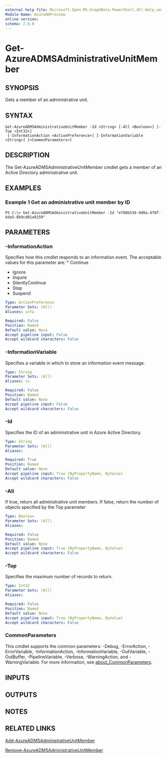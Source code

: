 ```yaml
---
external help file: Microsoft.Open.MS.GraphBeta.PowerShell.dll-Help.xml
Module Name: AzureADPreview
online version:
schema: 2.0.0
---
```


# Get-AzureADMSAdministrativeUnitMember

## SYNOPSIS
Gets a member of an administrative unit.

## SYNTAX

```
Get-AzureADMSAdministrativeUnitMember -Id <String> [-All <Boolean>] [-Top <Int32>]
 [-InformationAction <ActionPreference>] [-InformationVariable <String>] [<CommonParameters>]
```

## DESCRIPTION
The Get-AzureADMSAdministrativeUnitMember cmdlet gets a member of an Active Directory administrative unit.

## EXAMPLES

### Example 1 Get an administrative unit member by ID
```
PS C:\> Get-AzureADMSAdministrativeUnitMember -Id "ef08b536-9d0a-4f8f-bda5-8b9cd01a9159"
```

## PARAMETERS

### -InformationAction
Specifies how this cmdlet responds to an information event.
The acceptable values for this parameter are: * Continue

* Ignore
* Inquire
* SilentlyContinue
* Stop
* Suspend

```yaml
Type: ActionPreference
Parameter Sets: (All)
Aliases: infa

Required: False
Position: Named
Default value: None
Accept pipeline input: False
Accept wildcard characters: False
```

### -InformationVariable
Specifies a variable in which to store an information event message.

```yaml
Type: String
Parameter Sets: (All)
Aliases: iv

Required: False
Position: Named
Default value: None
Accept pipeline input: False
Accept wildcard characters: False
```

### -Id
Specifies the ID of an administrative unit in Azure Active Directory.

```yaml
Type: String
Parameter Sets: (All)
Aliases:

Required: True
Position: Named
Default value: None
Accept pipeline input: True (ByPropertyName, ByValue)
Accept wildcard characters: False
```

### -All
If true, return all administrative unit members.
If false, return the number of objects specified by the Top parameter

```yaml
Type: Boolean
Parameter Sets: (All)
Aliases:

Required: False
Position: Named
Default value: None
Accept pipeline input: True (ByPropertyName, ByValue)
Accept wildcard characters: False
```

### -Top
Specifies the maximum number of records to return.

```yaml
Type: Int32
Parameter Sets: (All)
Aliases:

Required: False
Position: Named
Default value: None
Accept pipeline input: True (ByPropertyName, ByValue)
Accept wildcard characters: False
```

### CommonParameters
This cmdlet supports the common parameters: -Debug, -ErrorAction, -ErrorVariable, -InformationAction, -InformationVariable, -OutVariable, -OutBuffer, -PipelineVariable, -Verbose, -WarningAction, and -WarningVariable. For more information, see [about_CommonParameters](http://go.microsoft.com/fwlink/?LinkID=113216).

## INPUTS

## OUTPUTS

## NOTES

## RELATED LINKS

[Add-AzureADMSAdministrativeUnitMember](Add-AzureADMSAdministrativeUnitMember.md)

[Remove-AzureADMSAdministrativeUnitMember](Remove-AzureADMSAdministrativeUnitMember.md)

